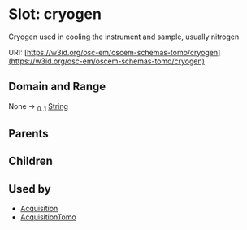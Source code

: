 
# Slot: cryogen

Cryogen used in cooling the instrument and sample, usually nitrogen

URI: [https://w3id.org/osc-em/oscem-schemas-tomo/cryogen](https://w3id.org/osc-em/oscem-schemas-tomo/cryogen)


## Domain and Range

None &#8594;  <sub>0..1</sub> [String](types/String.md)

## Parents


## Children


## Used by

 * [Acquisition](Acquisition.md)
 * [AcquisitionTomo](AcquisitionTomo.md)

